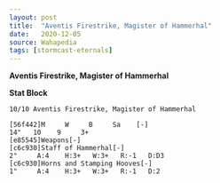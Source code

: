 ```yaml
---
layout: post
title:  "Aventis Firestrike, Magister of Hammerhal"
date:   2020-12-05
source: Wahapedia
tags: [stormcast-eternals]
---
```


**Aventis Firestrike, Magister of Hammerhal**

**Stat Block**
```
10/10 Aventis Firestrike, Magister of Hammerhal
```

```
[56f442]M     W     B     Sa    [-]
14"   10    9     3+    
[e85545]Weapons[-]
[c6c930]Staff of Hammerhal[-]
2"     A:4    H:3+   W:3+   R:-1   D:D3  
[c6c930]Horns and Stamping Hooves[-]
1"     A:4    H:3+   W:3+   R:-1   D:2   
```


